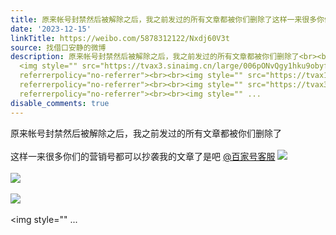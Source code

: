 ```yaml
---
title: 原来帐号封禁然后被解除之后，我之前发过的所有文章都被你们删除了这样一来很多你们的营销号都可以抄袭我的文章了是吧 @百家号客服 [图片][图片][图片][图片]
date: '2023-12-15'
linkTitle: https://weibo.com/5878312122/Nxdj60V3t
source: 找借口安静的微博
description: 原来帐号封禁然后被解除之后，我之前发过的所有文章都被你们删除了<br><br>这样一来很多你们的营销号都可以抄袭我的文章了是吧 <a href="https://weibo.com/n/%E7%99%BE%E5%AE%B6%E5%8F%B7%E5%AE%A2%E6%9C%8D">@百家号客服</a>
  <img style="" src="https://tvax3.sinaimg.cn/large/006pONvQgy1hku9obyf46j316q1clkdo.jpg"
  referrerpolicy="no-referrer"><br><br><img style="" src="https://tvax1.sinaimg.cn/large/006pONvQgy1hku9ood38fj316r1d11f9.jpg"
  referrerpolicy="no-referrer"><br><br><img style="" src="https://tvax3.sinaimg.cn/large/006pONvQgy1hku9ox7i8oj316n1d5kc7.jpg"
  referrerpolicy="no-referrer"><br><br><img style="" ...
disable_comments: true
---
```

原来帐号封禁然后被解除之后，我之前发过的所有文章都被你们删除了<br><br>这样一来很多你们的营销号都可以抄袭我的文章了是吧 <a href="https://weibo.com/n/%E7%99%BE%E5%AE%B6%E5%8F%B7%E5%AE%A2%E6%9C%8D">@百家号客服</a> <img style="" src="https://tvax3.sinaimg.cn/large/006pONvQgy1hku9obyf46j316q1clkdo.jpg" referrerpolicy="no-referrer"><br><br><img style="" src="https://tvax1.sinaimg.cn/large/006pONvQgy1hku9ood38fj316r1d11f9.jpg" referrerpolicy="no-referrer"><br><br><img style="" src="https://tvax3.sinaimg.cn/large/006pONvQgy1hku9ox7i8oj316n1d5kc7.jpg" referrerpolicy="no-referrer"><br><br><img style="" ...